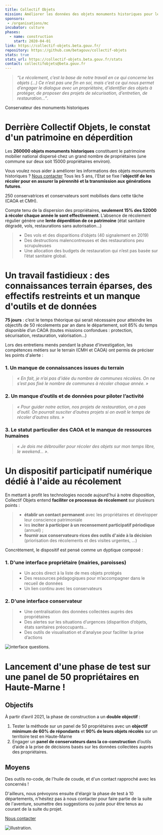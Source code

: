 ```yaml
---
title: Collectif Objets
mission: Améliorer les données des objets monuments historiques pour les valoriser au mieux
sponsors:
 - /organisations/mc
incubator: culture
phases:
  - name: construction
    start: 2020-04-01
link: https://collectif-objets.beta.gouv.fr/
repository: https://github.com/betagouv/collectif-objets
stats: true
stats_url: https://collectif-objets.beta.gouv.fr/stats
contact: collectifobjets@beta.gouv.fr
---
```



> _“Le récolement, c’est la base de notre travail en ce qui concerne les objets (...) Ce n’est pas une fin en soi, mais c’est ce qui nous permet d’engager le dialogue avec un propriétaire, d’identifier des objets à protéger, de proposer des projets de sécurisation, d’entretien, de restauration…”_. 

Conservateur des monuments historiques

# Derrière Collectif Objets, le constat d'un patrimoine en déperdition


Les **260000 objets monuments historiques** constituent le patrimoine mobilier national dispersé chez un grand nombre de propriétaires (une commune sur deux soit 15000 propriétaires environ).

Vous voulez nous aider à améliorer les informations des objets monuments historiques ?
[Nous contacter](mailto:ateliernumerique@culture.gouv.fr)
Tous les 5 ans, l'Etat se fixe l'**objectif de les récoler pour en assurer la pérennité et la transmission aux générations futures**.

250 conservatrices et conservateurs sont mobilisés dans cette tâche (CAOA et CMH).

Compte tenu de la dispersion des propriétaires, **seulement 15% des 52000 à récoler chaque année le sont effectivement**. L’absence de récolement régulier génère une **lente déperdition de ce patrimoine** (état sanitaire dégradé, vols, restaurations sans autorisation...)

> - Des vols et des disparitions d’objets (40 signalement en 2019)
> - Des destructions malencontreuses et des restaurations peu scrupuleuses
> - Une allocation des budgets de restauration qui n’est pas basée sur l’état sanitaire global. 


# Un travail fastidieux : des connaissances terrain éparses, des effectifs restreints et un manque d'outils et de données


**75 jours** : c’est le temps théorique qui serait nécessaire pour atteindre les objectifs de 50 récolements par an dans le département, soit 85% du temps disponible d’un CAOA (toutes missions confondues : protection, sécurisation, restauration, valorisation...)

Lors des entretiens menés pendant la phase d'investigation, les compétences métiers sur le terrain (CMH et CAOA) ont permis de préciser les points d'alerte : 
>
### 1. Un manque de connaissances issues du terrain
> _« En fait, je n’ai pas d’idée du nombre de communes récolées. On ne s’est pas fixé le nombre de communes à récoler chaque année. »_
>
### 2. Un manque d’outils et de données pour piloter l’activité

> _« Pour guider notre action, nos projets de restauration, on a pas d’outil. On pourrait susciter d’autres projets si on avait le temps de récoler d’autres sites. »_
### 3. Le statut particulier des CAOA et le manque de ressources humaines

> _« Je dois me débrouiller pour récoler des objets sur mon temps libre, le weekend… »_. 

# Un dispositif participatif numérique dédié à l'aide au récolement

En mettant à profit les technologies nocode aujourd'hui à notre disposition, Collectif Objets entend **faciliter ce processus de récolement** sur plusieurs points :

> - **établir un contact permanent** avec les propriétaires et développer leur conscience patrimoniale
> - les **inciter à participer à un recensement participatif périodique** (annuel) ;
> - **fournir aux conservateurs·rices des outils d'aide à la décision** (priorisation des récolements et des visites urgentes, ...)

Concrètement, le dispositif est pensé comme un dyptique composé :

### 1. D'une interface propriétaire (mairies, paroisses)

> - Un accès direct à la liste de mes objets protégés
> - Des ressources pédagogiques pour m’accompagner dans le recueil de données
> - Un lien continu avec les conservateurs

### 2. D'une interface conservateur
> - Une centralisation des données collectées auprès des propriétaires
> - Des alertes sur les situations d’urgences (disparition d’objets, états sanitaires préoccupants...
> - Des outils de visualisation et d’analyse pour faciliter la prise d’actions

![interface questions](https://user-images.githubusercontent.com/81323006/116864925-f2505980-ac08-11eb-92ca-25b2ebcb7a37.png). 

# Lancement d'une phase de test sur une panel de 50 propriétaires en Haute-Marne !


## Objectifs

À partir d’avril 2021, la phase de construction a un **double objectif** :

1. Tester la méthode sur un panel de 50 propriétaires avec un **objectif minimum de 60% de répondants** et **90% de leurs objets récolés** sur un territoire test en Haute-Marne
2. Engager un **panel de conservateurs dans la co-construction** d’outils d’aide à la prise de décisions basés sur les données collectées auprès des propriétaires.

## Moyens

Des outils no-code, de l'huile de coude, et d'un contact rapproché avec les concernés !   
  
D'ailleurs, nous prévoyons ensuite d'élargir la phase de test à 10 départements, n'hésitez pas à nous contacter pour faire partie de la suite de l'aventure, soumettre des suggestions ou juste pour être tenus au courant de la suite du projet.

[Nous contacter](mailto:collectifobjets@beta.gouv.fr)

![illustration](https://user-images.githubusercontent.com/36261410/146224683-5f611295-837f-4ac0-9faf-b69a2a7fed38.jpg).

